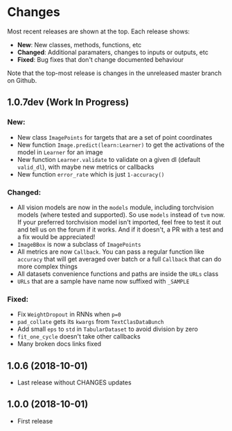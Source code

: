 # Changes

Most recent releases are shown at the top. Each release shows:

- **New**: New classes, methods, functions, etc
- **Changed**: Additional paramaters, changes to inputs or outputs, etc
- **Fixed**: Bug fixes that don't change documented behaviour

Note that the top-most release is changes in the unreleased master branch on Github.

## 1.0.7dev (Work In Progress)

### New:

- New class `ImagePoints` for targets that are a set of point coordinates
- New function `Image.predict(learn:Learner)` to get the activations of the model in `Learner` for an image
- New function `Learner.validate` to validate on a given dl (default `valid_dl`), with maybe new metrics or callbacks
- New function `error_rate` which is just `1-accuracy()`

### Changed:

- All vision models are now in the `models` module, including torchvision models (where tested and supported). So use `models` instead of `tvm` now. If your preferred torchvision model isn't imported, feel free to test it out and tell us on the forum if it works. And if it doesn't, a PR with a test and a fix would be appreciated!
- `ImageBBox` is now a subclass of `ImagePoints`
- All metrics are now `Callback`. You can pass a regular function like `accuracy` that will get averaged over batch or a full `Callback` that can do more complex things
- All datasets convenience functions and paths are inside the `URLs` class
- `URLs` that are a sample have name now suffixed with `_SAMPLE`

### Fixed:

- Fix `WeightDropout` in RNNs when `p=0`
- `pad_collate` gets its `kwargs` from `TextClasDataBunch`
- Add small `eps` to `std` in `TabularDataset` to avoid division by zero
- `fit_one_cycle` doesn't take other callbacks
- Many broken docs links fixed

## 1.0.6 (2018-10-01)

- Last release without CHANGES updates

## 1.0.0 (2018-10-01)

- First release
